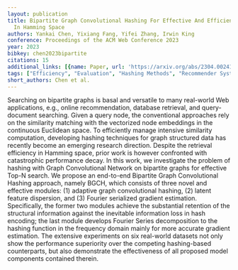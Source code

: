 ```yaml
---
layout: publication
title: Bipartite Graph Convolutional Hashing For Effective And Efficient Top-n Search
  In Hamming Space
authors: Yankai Chen, Yixiang Fang, Yifei Zhang, Irwin King
conference: Proceedings of the ACM Web Conference 2023
year: 2023
bibkey: chen2023bipartite
citations: 15
additional_links: [{name: Paper, url: 'https://arxiv.org/abs/2304.00241'}]
tags: ["Efficiency", "Evaluation", "Hashing Methods", "Recommender Systems"]
short_authors: Chen et al.
---
```

Searching on bipartite graphs is basal and versatile to many real-world Web
applications, e.g., online recommendation, database retrieval, and
query-document searching. Given a query node, the conventional approaches rely
on the similarity matching with the vectorized node embeddings in the
continuous Euclidean space. To efficiently manage intensive similarity
computation, developing hashing techniques for graph structured data has
recently become an emerging research direction. Despite the retrieval
efficiency in Hamming space, prior work is however confronted with catastrophic
performance decay. In this work, we investigate the problem of hashing with
Graph Convolutional Network on bipartite graphs for effective Top-N search. We
propose an end-to-end Bipartite Graph Convolutional Hashing approach, namely
BGCH, which consists of three novel and effective modules: (1) adaptive graph
convolutional hashing, (2) latent feature dispersion, and (3) Fourier
serialized gradient estimation. Specifically, the former two modules achieve
the substantial retention of the structural information against the inevitable
information loss in hash encoding; the last module develops Fourier Series
decomposition to the hashing function in the frequency domain mainly for more
accurate gradient estimation. The extensive experiments on six real-world
datasets not only show the performance superiority over the competing
hashing-based counterparts, but also demonstrate the effectiveness of all
proposed model components contained therein.